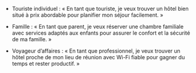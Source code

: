 - Touriste individuel : « En tant que touriste, je veux trouver un hôtel bien situé à prix abordable pour planifier mon séjour facilement. »

- Famille : « En tant que parent, je veux réserver une chambre familiale avec services adaptés aux enfants pour assurer le confort et la sécurité de ma famille. »

- Voyageur d’affaires : « En tant que professionnel, je veux trouver un hôtel proche de mon lieu de réunion avec Wi-Fi fiable pour gagner du temps et rester productif. »
